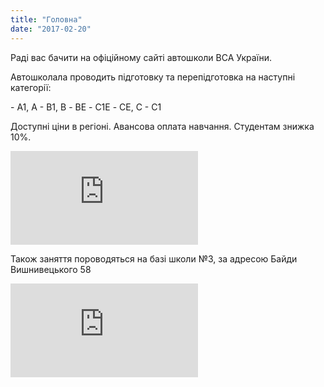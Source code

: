 ```yaml
---
title: "Головна"
date: "2017-02-20"
---
```


Раді вас бачити на офіційному сайті автошколи ВСА України.

Автошколала проводить підготовку та перепідготовка на наступні категорії:

\- А1, А - В1, В - BE - С1E - СЕ, С - С1

Доступні ціни в регіоні. Авансова оплата навчання. Студентам знижка 10%.

<iframe class="gmap" src="https://www.google.com/maps/embed?pb=!1m0!3m2!1sru!2sua!4v1487794501284!6m8!1m7!1sTaDFZy2gbW4_buZ3NaKDMg!2m2!1d49.42818847393432!2d32.03295627762799!3f294.0159583659013!4f-5.06456075825642!5f1.247460364744735" frameborder="0" allowfullscreen="allowfullscreen"></iframe>

Також заняття пороводяться на базі школи №3, за адресою Байди Вишнивецького 58

<iframe class="gmap" src="https://www.google.com/maps/embed?pb=!4v1530112410060!6m8!1m7!1sPBFp_thck6azNqXEd2BmKg!2m2!1d49.44220565055362!2d32.05560613631145!3f300.1930317524275!4f-5.684941812737719!5f0.7820865974627469" frameborder="0"  allowfullscreen></iframe>
